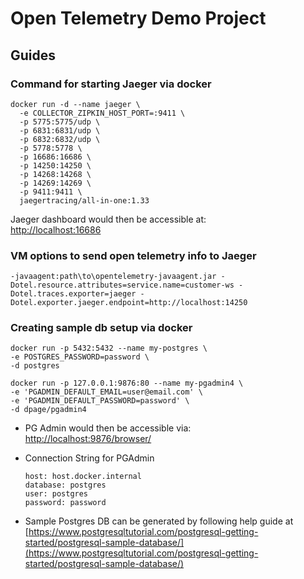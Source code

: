 # Open Telemetry Demo Project

## Guides

### Command for starting Jaeger via docker
```
docker run -d --name jaeger \
  -e COLLECTOR_ZIPKIN_HOST_PORT=:9411 \
  -p 5775:5775/udp \
  -p 6831:6831/udp \
  -p 6832:6832/udp \
  -p 5778:5778 \
  -p 16686:16686 \
  -p 14250:14250 \
  -p 14268:14268 \
  -p 14269:14269 \
  -p 9411:9411 \
  jaegertracing/all-in-one:1.33
```
Jaeger dashboard would then be accessible at:\
 [http://localhost:16686](http://localhost:16686)

### VM options to send open telemetry info to Jaeger
```
-javaagent:path\to\opentelemetry-javaagent.jar -Dotel.resource.attributes=service.name=customer-ws -Dotel.traces.exporter=jaeger -Dotel.exporter.jaeger.endpoint=http://localhost:14250
```

### Creating sample db setup via docker
```
docker run -p 5432:5432 --name my-postgres \
-e POSTGRES_PASSWORD=password \
-d postgres

docker run -p 127.0.0.1:9876:80 --name my-pgadmin4 \
-e 'PGADMIN_DEFAULT_EMAIL=user@email.com' \
-e 'PGADMIN_DEFAULT_PASSWORD=password' \
-d dpage/pgadmin4
```
* PG Admin would then be accessible via:\
 [http://localhost:9876/browser/](http://localhost:9876/browser/)

* Connection String for PGAdmin
    ```
    host: host.docker.internal
    database: postgres
    user: postgres
    password: password
    ```
* Sample Postgres DB can be generated by following help guide at \
 [https://www.postgresqltutorial.com/postgresql-getting-started/postgresql-sample-database/](https://www.postgresqltutorial.com/postgresql-getting-started/postgresql-sample-database/)
